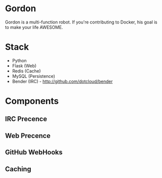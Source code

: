 # Gordon

Gordon is a multi-function robot. If you're contributing to Docker, his goal is to make your life AWESOME.

# Stack

* Python
* Flask (Web)
* Redis (Cache)
* MySQL (Persistence)
* Bender (IRC) - http://github.com/dotcloud/bender


# Components

## IRC Precence

## Web Precence

## GitHub WebHooks

## Caching


